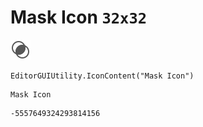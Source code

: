 # Mask Icon `32x32`
<img src="/img/Mask%20Icon.png" width=32 height=32>

``` CSharp
EditorGUIUtility.IconContent("Mask Icon")
```
```
Mask Icon
```
```
-5557649324293814156
```
